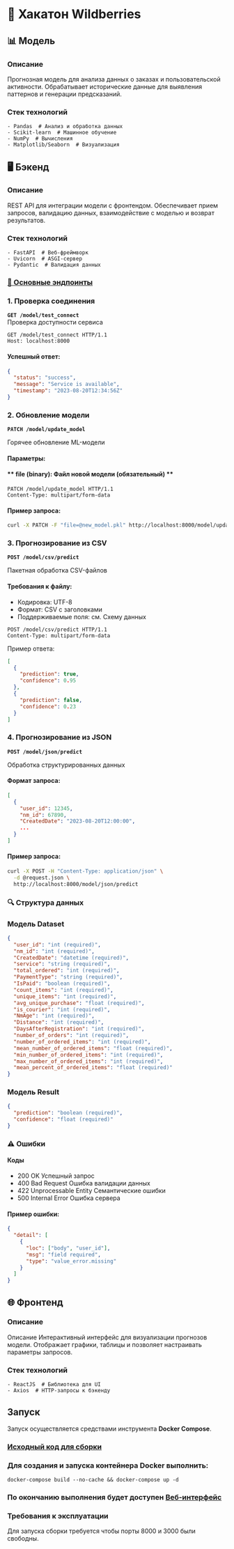 # 🚀 Хакатон Wildberries

## 📊 Модель
### **Описание**  
Прогнозная модель для анализа данных о заказах и пользовательской активности. Обрабатывает исторические данные для выявления паттернов и генерации предсказаний.

### **Стек технологий**
```
- Pandas  # Анализ и обработка данных
- Scikit-learn  # Машинное обучение
- NumPy  # Вычисления
- Matplotlib/Seaborn  # Визуализация
```

## 🖥️ Бэкенд
### **Описание**  
REST API для интеграции модели с фронтендом. Обеспечивает прием запросов, валидацию данных, взаимодействие с моделью и возврат результатов.

### **Стек технологий**  
```
- FastAPI  # Веб-фреймворк
- Uvicorn  # ASGI-сервер
- Pydantic  # Валидация данных
```

### **[🚀 Основные эндпоинты](http://localhost:8000/docs)**

### 1. Проверка соединения
**`GET /model/test_connect`**  
Проверка доступности сервиса

```http
GET /model/test_connect HTTP/1.1
Host: localhost:8000
```
#### Успешный ответ:

```json
{
  "status": "success",
  "message": "Service is available",
  "timestamp": "2023-08-20T12:34:56Z"
}
```
### 2. Обновление модели
**`PATCH /model/update_model`**

Горячее обновление ML-модели

#### Параметры:

#### ** file (binary): Файл новой модели (обязательный) **

```http
PATCH /model/update_model HTTP/1.1
Content-Type: multipart/form-data
```
#### Пример запроса:

```bash
curl -X PATCH -F "file=@new_model.pkl" http://localhost:8000/model/update_model
```
### 3. Прогнозирование из CSV
**`POST /model/csv/predict`**

Пакетная обработка CSV-файлов

#### Требования к файлу:
- Кодировка: UTF-8
- Формат: CSV с заголовками
- Поддерживаемые поля: см. Схему данных

```http
POST /model/csv/predict HTTP/1.1
Content-Type: multipart/form-data
```
Пример ответа:

```json
[
  {
    "prediction": true,
    "confidence": 0.95
  },
  {
    "prediction": false,
    "confidence": 0.23
  }
]
```
### 4. Прогнозирование из JSON
**`POST /model/json/predict`**

Обработка структурированных данных

#### Формат запроса:

```json
[
  {
    "user_id": 12345,
    "nm_id": 67890,
    "CreatedDate": "2023-08-20T12:00:00",
    ...
  }
]
```
#### Пример запроса:

```bash
curl -X POST -H "Content-Type: application/json" \
  -d @request.json \
  http://localhost:8000/model/json/predict
```
### **🔍 Структура данных**
### Модель Dataset
```json
{
  "user_id": "int (required)",
  "nm_id": "int (required)",
  "CreatedDate": "datetime (required)",
  "service": "string (required)",
  "total_ordered": "int (required)",
  "PaymentType": "string (required)",
  "IsPaid": "boolean (required)",
  "count_items": "int (required)",
  "unique_items": "int (required)",
  "avg_unique_purchase": "float (required)",
  "is_courier": "int (required)",
  "NmAge": "int (required)",
  "Distance": "int (required)",
  "DaysAfterRegistration": "int (required)",
  "number_of_orders": "int (required)",
  "number_of_ordered_items": "int (required)",
  "mean_number_of_ordered_items": "float (required)",
  "min_number_of_ordered_items": "int (required)",
  "max_number_of_ordered_items": "int (required)",
  "mean_percent_of_ordered_items": "float (required)"
}
```
### Модель Result
```json
{
  "prediction": "boolean (required)",
  "confidence": "float (required)"
}
```
### ⚠️ Ошибки
#### Коды
- 200	OK	Успешный запрос
- 400	Bad Request	Ошибка валидации данных
- 422	Unprocessable Entity	Семантические ошибки
- 500	Internal Error	Ошибка сервера
#### Пример ошибки:

```json
{
  "detail": [
    {
      "loc": ["body", "user_id"],
      "msg": "field required",
      "type": "value_error.missing"
    }
  ]
}
```

## 🌐 Фронтенд
### **Описание**
Описание
Интерактивный интерфейс для визуализации прогнозов модели. Отображает графики, таблицы и позволяет настраивать параметры запросов.

### **Стек технологий**  
```
- ReactJS  # Библиотека для UI
- Axios  # HTTP-запросы к бэкенду
```


## Запуск
Запуск осуществляется средствами инструмента **Docker Compose**.

### **[Исходный код для сборки](https://github.com/kusneid/HackatonWB/tree/api)**

### Для создания и запуска контейнера **Docker** выполнить:
```shell
docker-compose build --no-cache && docker-compose up -d
```

### По окончанию выполнения будет доступен **[Веб-интерфейс](http://localhost:3000)**

### Требования к эксплуатации
Для запуска сборки требуется чтобы порты 8000 и 3000 были свободны.
